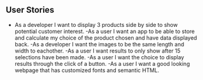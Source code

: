 ## User Stories 
 - As a developer I want to display 3 products side by side to show potential customer interest.
 -As a user I want an app to be able to store and calculate my choice of the product chosen and have data displayed back.
 -As a developer I want the images to be the same length and width to eachother.
 -As a user I want results to only show after 15 selections have been made.
 -As a user I want the choice to display results through the click of a button.
 -As a user I want a good looking webpage that has customized fonts and semantic HTML.